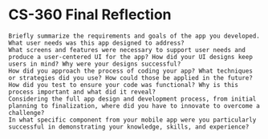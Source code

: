 # CS-360 Final Reflection

    Briefly summarize the requirements and goals of the app you developed. What user needs was this app designed to address?
    What screens and features were necessary to support user needs and produce a user-centered UI for the app? How did your UI designs keep users in mind? Why were your designs successful?
    How did you approach the process of coding your app? What techniques or strategies did you use? How could those be applied in the future?
    How did you test to ensure your code was functional? Why is this process important and what did it reveal?
    Considering the full app design and development process, from initial planning to finalization, where did you have to innovate to overcome a challenge?
    In what specific component from your mobile app were you particularly successful in demonstrating your knowledge, skills, and experience?

